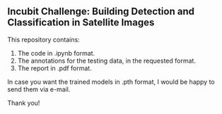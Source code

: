 ## Incubit Challenge: Building Detection and Classification in Satellite Images

This repository contains:

  1) The code in .ipynb format.
  2) The annotations for the testing data, in the requested format.
  3) The report in .pdf format.

In case you want the trained models in .pth format, I would be happy to send them via e-mail.

Thank you!
